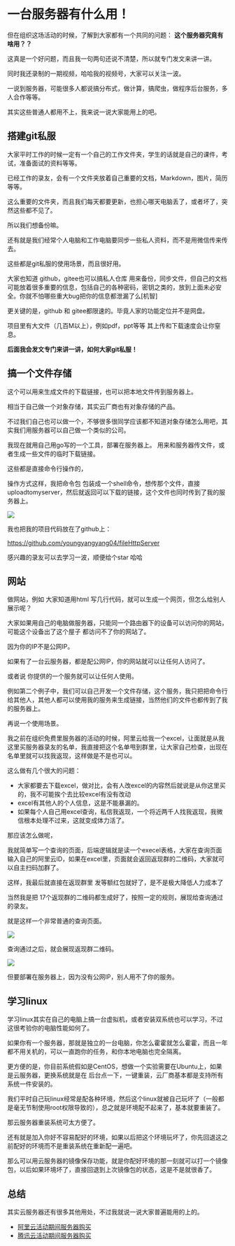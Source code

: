 
# 一台服务器有什么用！

但在组织这场活动的时候，了解到大家都有一个共同的问题： **这个服务器究竟有啥用？？**

这真是一个好问题，而且我一句两句还说不清楚，所以就专门发文来讲一讲。

同时我还录制的一期视频，哈哈我的视频号，大家可以关注一波。


一说到服务器，可能很多人都说搞分布式，做计算，搞爬虫，做程序后台服务，多人合作等等。

其实这些普通人都用不上，我来说一说大家能用上的吧。

## 搭建git私服

大家平时工作的时候一定有一个自己的工作文件夹，学生的话就是自己的课件，考试，准备面试的资料等等。

已经工作的录友，会有一个文件夹放着自己重要的文档，Markdown，图片，简历等等。

这么重要的文件夹，而且我们每天都要更新，也担心哪天电脑丢了，或者坏了，突然这些都不见了。

所以我们想备份嘛。

还有就是我们经常个人电脑和工作电脑要同步一些私人资料，而不是用微信传来传去。

这些都是git私服的使用场景，而且很好用。

大家也知道 github，gitee也可以搞私人仓库 用来备份，同步文件，但自己的文档可能放着很多重要的信息，包括自己的各种密码，密钥之类的，放到上面未必安全。你就不怕哪些重大bug把你的信息都泄漏了么[机智]

更关键的是，github 和 gitee都限速的。毕竟人家的功能定位并不是网盘。

项目里有大文件（几百M以上），例如pdf，ppt等等 其上传和下载速度会让你窒息。

**后面我会发文专门来讲一讲，如何大家git私服！**

## 搞一个文件存储

这个可以用来生成文件的下载链接，也可以把本地文件传到服务器上。

相当于自己做一个对象存储，其实云厂商也有对象存储的产品。

不过我们自己也可以做一个，不够很多很同学应该都不知道对象存储怎么用吧，其实我们用服务器可以自己做一个类似的公司。

我现在就用自己用go写的一个工具，部署在服务器上。 用来和服务器传文件，或者生成一些文件的临时下载链接。

这些都是直接命令行操作的，

操作方式这样，我把命令包 包装成一个shell命令，想传那个文件，直接 uploadtomyserver，然后就返回可以下载的链接，这个文件也同时传到了我的服务器上。

![](https://code-thinking-1253855093.file.myqcloud.com/pics/20211126165643.png)

我也把我的项目代码放在了github上：

https://github.com/youngyangyang04/fileHttpServer

感兴趣的录友可以去学习一波，顺便给个star 哈哈


## 网站

做网站，例如 大家知道用html 写几行代码，就可以生成一个网页，但怎么给别人展示呢？

大家如果用自己的电脑做服务器，只能同一个路由器下的设备可以访问你的网站，可能这个设备出了这个屋子 都访问不了你的网站了。

因为你的IP不是公网IP。

如果有了一台云服务器，都是配公网IP，你的网站就可以让任何人访问了。

或者说 你提供的一个服务就可以让任何人使用。

例如第二个例子中，我们可以自己开发一个文件存储，这个服务，我只把把命令行给其他人，其他人都可以使用我的服务来生成链接，当然他们的文件也都传到了我的服务器上。

再说一个使用场景。

我之前在组织免费里服务器的活动的时候，阿里云给我一个excel，让面就是从我这里买服务器录友的名单，我直接把这个名单甩到群里，让大家自己检查，出现在名单里就可以找我返现，这样做是不是也可以。

这么做有几个很大的问题：
* 大家都要去下载excel，做对比，会有人改excel的内容然后就说是从你这里买的，我不可能挨个去比较excel有没有改动
* excel有其他人的个人信息，这是不能暴漏的。
* 如果每个人自己用excel查询，私信我返现，一个将近两千人找我返现，我微信根本处理不过来，这就变成体力活了。

那应该怎么做呢，

我就简单写一个查询的页面，后端逻辑就是读一个execel表格，大家在查询页面输入自己的阿里云ID，如果在excel里，页面就会返回返现群的二维码，大家就可以自主扫码加群了。

这样，我最后就直接在返现群里 发等额红包就好了，是不是极大降低人力成本了

当然我是把 17个返现群的二维码都生成好了，按照一定的规则，展现给查询通过的录友。

就是这样一个非常普通的查询页面。

![](https://code-thinking-1253855093.file.myqcloud.com/pics/20211126160200.png)

查询通过之后，就会展现返现群二维码。

![](https://code-thinking-1253855093.file.myqcloud.com/pics/20211127160558.png)

但要部署在服务器上，因为没有公网IP，别人用不了你的服务。


## 学习linux

学习linux其实在自己的电脑上搞一台虚拟机，或者安装双系统也可以学习，不过这很考验你的电脑性能如何了。

如果你有一个服务器，那就是独立的一台电脑，你怎么霍霍就怎么霍霍，而且一年都不用关机的，可以一直跑你的任务，和你本地电脑也完全隔离。

更方便的是，你目前系统假如是CentOS，想做一个实验需要在Ubuntu上，如果是云服务器，更换系统就是在 后台点一下，一键重装，云厂商基本都是支持所有系统一件安装的。

我们平时自己玩linux经常是配各种环境，然后这个linux就被自己玩坏了（一般都是毫无节制使用root权限导致的），总之就是环境配不起来了，基本就要重装了。

那云服务器重装系统可太方便了。

还有就是加入你好不容易配好的环境，如果以后把这个环境玩坏了，你先回退这之前配好的环境而不是重装系统在重新配一遍吧。

那么可以用云服务器的镜像保存功能，就是你配好环境的那一刻就可以打一个镜像包，以后如果环境坏了，直接回退到上次镜像包的状态，这是不是就很香了。


## 总结

其实云服务器还有很多其他用处，不过我就说一说大家普遍能用的上的。


* [阿里云活动期间服务器购买](https://www.aliyun.com/minisite/goods?taskCode=shareNew2205&recordId=3641992&userCode=roof0wob)
* [腾讯云活动期间服务器购买](https://curl.qcloud.com/EiaMXllu)

